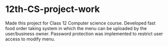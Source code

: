 # 12th-CS-project-work
Made this project for Class 12 Computer science course.
Developed fast food order taking system in which the menu can be uploaded by the user/business owner.
Password protection was implemented to restrict user access to modify menu.
